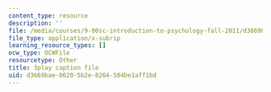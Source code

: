 ```yaml
---
content_type: resource
description: ''
file: /media/courses/9-00sc-introduction-to-psychology-fall-2011/d3669bae06205b2e8264584be1aff1bd_76O3rulk844.vtt
file_type: application/x-subrip
learning_resource_types: []
ocw_type: OCWFile
resourcetype: Other
title: 3play caption file
uid: d3669bae-0620-5b2e-8264-584be1aff1bd
---
```

